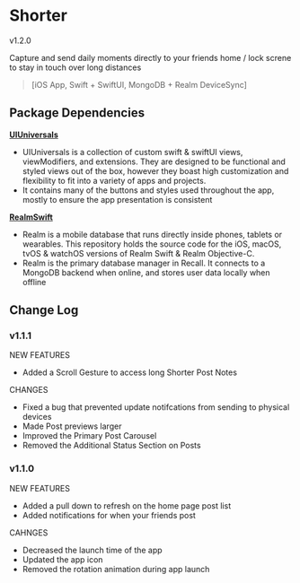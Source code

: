 # Shorter

v1.2.0

Capture and send daily moments directly to your friends home / lock screne to stay in touch over long distances
> [iOS App, Swift + SwiftUI, MongoDB + Realm DeviceSync]

## **Package Dependencies**

[**UIUniversals**](https://github.com/Brian-Masse/UIUniversals)

- UIUniversals is a collection of custom swift & swiftUI views, viewModifiers, and extensions. They are designed to be functional and styled views out of the box, however they boast high customization and flexibility to fit into a variety of apps and projects.
- It contains many of the buttons and styles used throughout the app, mostly to ensure the app presentation is consistent

[**RealmSwift**](https://github.com/realm/realm-swift)

- Realm is a mobile database that runs directly inside phones, tablets or wearables. This repository holds the source code for the iOS, macOS, tvOS & watchOS versions of Realm Swift & Realm Objective-C.
- Realm is the primary database manager in Recall. It connects to a MongoDB backend when online, and stores user data locally when offline


## **Change Log**

### **v1.1.1**

NEW FEATURES
- Added a Scroll Gesture to access long Shorter Post Notes

CHANGES
- Fixed a bug that prevented update notifcations from sending to physical devices
- Made Post previews larger
- Improved the Primary Post Carousel
- Removed the Additional Status Section on Posts

### **v1.1.0**

NEW FEATURES
- Added a pull down to refresh on the home page post list
- Added notifications for when your friends post


CAHNGES
- Decreased the launch time of the app
- Updated the app icon
- Removed the rotation animation during app launch
